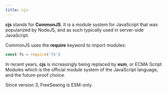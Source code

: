 ```yaml
---
title: cjs
---
```


**cjs** stands for **CommonJS**. It is a module system for JavaScript that was
popularized by NodeJS, and as such typically used in server-side JavaScript.

CommonJS uses the **require** keyword to import modules:

```js
const fs = require('fs')
```

In recent years, **cjs** is increasingly being replaced by **esm**, or ECMA
Script Modules which is the official module system of the JavaScript language,
and the future-proof choice.

Since version 3, FreeSewing is ESM-only.
